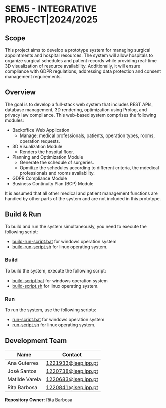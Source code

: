 # SEM5 - INTEGRATIVE PROJECT|2024/2025

## Scope

This project aims to develop a prototype system for managing surgical appointments and hospital resources. The system will allow hospitals to organize surgical schedules and patient records while providing real-time 3D visualization of resource availability. Additionally, it will ensure compliance with GDPR regulations, addressing data protection and consent management requirements.

## Overview

The goal is to develop a full-stack web system that includes REST APIs, database management, 3D rendering, optimization using Prolog, and privacy law compliance. This web-based system comprises the following modules:

- Backoffice Web Application
  - Manage: medical professionals, patients, operation types, rooms, operation requests.
- 3D Visualization Module
  - Renders the hospital floor.
- Planning and Optimization Module
  - Generate the schedule of surgeries.
  - Opmitize the schedules according to different criteria, the mdedical professionals and rooms availability.
- GDPR Compliance Module
- Business Continuity Plan (BCP) Module

It is assumed that all other medical and patient management functions are handled by other parts of the system and are not included in this prototype.

## Build & Run

To build and run the system simultaneously, you need to execute the following script:

- [build-run-script.bat](build-run-script.bat) for windows operation system
- [build-run-script.sh](build-run-script.sh) for linux operating system.

### Build

To build the system, execute the following script:

- [build-script.bat](build-script.bat) for windows operation system
- [build-script.sh](build-script.sh) for linux operating system.

### Run

To run the system, use the following scripts:

- [run-script.bat](run-script.bat) for windows operation system
- [run-script.sh](run-script.sh) for linux operating system.

## Development Team

| Name| Contact|
|---|---|
|Ana Guterres| <1221933@isep.ipp.pt>|
|José Santos| <1220738@isep.ipp.pt>|
|Matilde Varela| <1220683@isep.ipp.pt>|
|Rita Barbosa| <1220841@isep.ipp.pt>|

**Repository Owner:** Rita Barbosa
